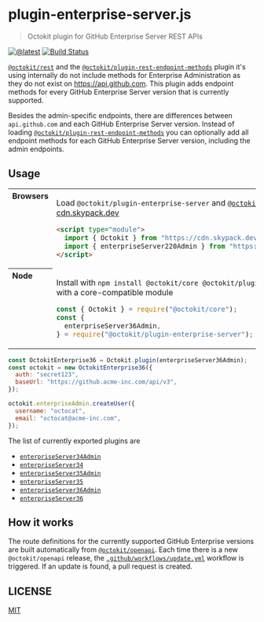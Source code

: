 # plugin-enterprise-server.js

> Octokit plugin for GitHub Enterprise Server REST APIs

[![@latest](https://img.shields.io/npm/v/@octokit/plugin-enterprise-server.svg)](https://www.npmjs.com/package/@octokit/plugin-enterprise-server)
[![Build Status](https://github.com/octokit/plugin-enterprise-server.js/workflows/Test/badge.svg)](https://github.com/octokit/plugin-enterprise-server.js/actions?workflow=Test)

[`@octokit/rest`](https://github.com/octokit/rest.js/) and the [`@octokit/plugin-rest-endpoint-methods`](https://github.com/octokit/plugin-rest-endpoint-methods.js/) plugin it's using internally do not include methods for Enterprise Administration as they do not exist on https://api.github.com. This plugin adds endpoint methods for every GitHub Enterprise Server version that is currently supported.

Besides the admin-specific endpoints, there are differences between `api.github.com` and each GitHub Enterprise Server version. Instead of loading [`@octokit/plugin-rest-endpoint-methods`](https://github.com/octokit/plugin-rest-endpoint-methods.js/) you can optionally add all endpoint methods for each GitHub Enterprise Server version, including the admin endpoints.

## Usage

<table>
<tbody valign=top align=left>
<tr><th>
Browsers
</th><td width=100%>

Load `@octokit/plugin-enterprise-server` and [`@octokit/core`](https://github.com/octokit/core.js) (or core-compatible module) directly from [cdn.skypack.dev](https://cdn.skypack.dev)

```html
<script type="module">
  import { Octokit } from "https://cdn.skypack.dev/@octokit/core";
  import { enterpriseServer220Admin } from "https://cdn.skypack.dev/@octokit/plugin-enterprise-server";
</script>
```

</td></tr>
<tr><th>
Node
</th><td>

Install with `npm install @octokit/core @octokit/plugin-enterprise-server`. Optionally replace `@octokit/core` with a core-compatible module

```js
const { Octokit } = require("@octokit/core");
const {
  enterpriseServer36Admin,
} = require("@octokit/plugin-enterprise-server");
```

</td></tr>
</tbody>
</table>

```js
const OctokitEnterprise36 = Octokit.plugin(enterpriseServer36Admin);
const octokit = new OctokitEnterprise36({
  auth: "secret123",
  baseUrl: "https://github.acme-inc.com/api/v3",
});

octokit.enterpriseAdmin.createUser({
  username: "octocat",
  email: "octocat@acme-inc.com",
});
```

The list of currently exported plugins are

- [`enterpriseServer34Admin`](docs/ghe-34.md#admin)
- [`enterpriseServer34`](docs/ghe-34.md#others)
- [`enterpriseServer35Admin`](docs/ghe-35.md#admin)
- [`enterpriseServer35`](docs/ghe-35.md#others)
- [`enterpriseServer36Admin`](docs/ghe-36.md#admin)
- [`enterpriseServer36`](docs/ghe-36.md#others)

## How it works

The route definitions for the currently supported GitHub Enterprise versions are built automatically from [`@octokit/openapi`](https://github.com/octokit/openapi). Each time there is a new `@octokit/openapi` release, the [`.github/workflows/update.yml`](.github/workflows/update.yml) workflow is triggered. If an update is found, a pull request is created.

## LICENSE

[MIT](LICENSE)
